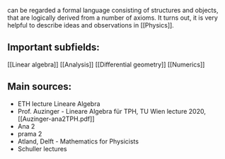 can be regarded a formal language consisting of structures and objects, that are logically derived from a number of axioms. It turns out, it is very helpful to describe ideas and observations in [[Physics]].


## Important subfields:
[[Linear algebra]]
[[Analysis]]
[[Differential geometry]]
[[Numerics]]


## Main sources:
- ETH lecture Lineare Algebra
- Prof. Auzinger - Lineare Algebra für TPH, TU Wien lecture 2020, [[Auzinger-ana2TPH.pdf]]
- Ana 2
- prama 2
- Atland, Delft - Mathematics for Physicists
- Schuller lectures